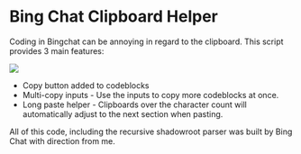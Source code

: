 # Bing Chat Clipboard Helper

Coding in Bingchat can be annoying in regard to the clipboard. This script provides 3 main features:

![](https://i.imgur.com/2rYePsi.png)
* Copy button added to codeblocks
* Multi-copy inputs - Use the inputs to copy more codeblocks at once.
* Long paste helper - Clipboards over the character count will automatically adjust to the next section when pasting. 

All of this code, including the recursive shadowroot parser was built by Bing Chat with direction from me. 
